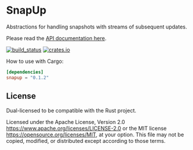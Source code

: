 # SnapUp

Abstractions for handling snapshots with streams of subsequent updates.

Please read the [API documentation here](https://docs.rs/snapup/).

[![build_status](https://github.com/extremeandy/snapup/actions/workflows/ci.yml/badge.svg)](https://github.com/extremeandy/snapup/actions)
[![crates.io](https://img.shields.io/crates/v/snapup.svg)](https://crates.io/crates/snapup)

How to use with Cargo:

```toml
[dependencies]
snapup = "0.1.2"
```

## License

Dual-licensed to be compatible with the Rust project.

Licensed under the Apache License, Version 2.0
https://www.apache.org/licenses/LICENSE-2.0 or the MIT license
https://opensource.org/licenses/MIT, at your
option. This file may not be copied, modified, or distributed
except according to those terms.

